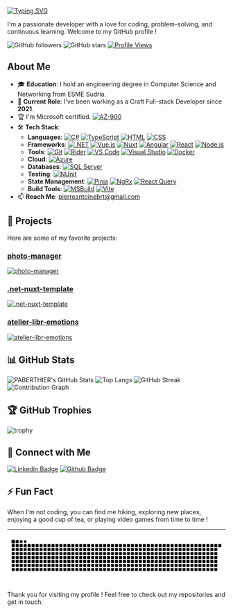 [![Typing SVG](https://readme-typing-svg.demolab.com?font=Fira+Code&size=25&duration=2500&pause=1000&color=C51DBCB6&vCenter=true&width=250&height=40&lines=Hello%2C+World+%F0%9F%91%8B%F0%9F%8F%BB;I'm+PABERTHIER)](https://git.io/typing-svg)

I'm a passionate developer with a love for coding, problem-solving, and continuous learning.
Welcome to my GitHub profile !

![GitHub followers](https://img.shields.io/github/followers/PABERTHIER?style=social)
![GitHub stars](https://img.shields.io/github/stars/PABERTHIER?style=social)
[![Profile Views](https://visitcount.itsvg.in/api?id=PABERTHIER&label=Profile%20Views&pretty=true)](https://visitcount.itsvg.in)

## About Me

- 🎓 **Education**: I hold an engineering degree in Computer Science and Networking from ESME Sudria.
- 💼 **Current Role**: I've been working as a Craft Full-stack Developer since **2021**.
- 🏆 I'm Microsoft certified. [![AZ-900](https://img.shields.io/badge/-AZ--900-0078D4?style=flat&logo=microsoft-azure&logoColor=white)](https://learn.microsoft.com/en-us/training/courses/az-900t00)
- 🛠️ **Tech Stack**:
  - **Languages**: [![C#](https://img.shields.io/badge/-C%23-239120?style=flat&logo=c-sharp&logoColor=white)](https://docs.microsoft.com/en-us/dotnet/csharp/) [![TypeScript](https://img.shields.io/badge/-TypeScript-3178C6?style=flat&logo=typescript&logoColor=white)](https://www.typescriptlang.org/) [![HTML](https://img.shields.io/badge/-HTML5-E34F26?style=flat&logo=html5&logoColor=white)](https://developer.mozilla.org/en-US/docs/Web/HTML) [![CSS](https://img.shields.io/badge/-CSS3-1572B6?style=flat&logo=css3&logoColor=white)](https://developer.mozilla.org/en-US/docs/Web/CSS)
  - **Frameworks**: [![.NET](https://img.shields.io/badge/-.NET-512BD4?style=flat&logo=dot-net&logoColor=white)](https://dotnet.microsoft.com/) [![Vue.js](https://img.shields.io/badge/-Vue.js-4FC08D?style=flat&logo=vue.js&logoColor=white)](https://vuejs.org/) [![Nuxt](https://img.shields.io/badge/-Nuxt.js-00C58E?style=flat&logo=nuxt.js&logoColor=white)](https://nuxt.com/) [![Angular](https://img.shields.io/badge/-Angular-DD0031?style=flat&logo=angular&logoColor=white)](https://angular.io/) [![React](https://img.shields.io/badge/-React-61DAFB?style=flat&logo=react&logoColor=black)](https://reactjs.org/) [![Node.js](https://img.shields.io/badge/-Node.js-339933?style=flat&logo=node.js&logoColor=white)](https://nodejs.org/)
  - **Tools**: [![Git](https://img.shields.io/badge/-Git-F05032?style=flat&logo=git&logoColor=white)](https://git-scm.com/) [![Rider](https://img.shields.io/badge/-Rider-000000?style=flat&logo=jetbrains&logoColor=white)](https://www.jetbrains.com/rider/) [![VS Code](https://img.shields.io/badge/-VS%20Code-007ACC?style=flat&logo=visual-studio-code&logoColor=white)](https://code.visualstudio.com/) [![Visual Studio](https://img.shields.io/badge/-Visual%20Studio-5C2D91?style=flat&logo=visual-studio&logoColor=white)](https://visualstudio.microsoft.com/) [![Docker](https://img.shields.io/badge/-Docker-2496ED?style=flat&logo=docker&logoColor=white)](https://www.docker.com/)
  - **Cloud**: [![Azure](https://img.shields.io/badge/-Azure-0078D4?style=flat&logo=microsoft-azure&logoColor=white)](https://azure.microsoft.com/)
  - **Databases**: [![SQL Server](https://img.shields.io/badge/-SQL%20Server-CC2927?style=flat&logo=microsoft-sql-server&logoColor=white)](https://www.microsoft.com/en-us/sql-server)
  - **Testing**: [![NUnit](https://img.shields.io/badge/-NUnit-2D9B4A?style=flat&logo=nunit&logoColor=white)](https://nunit.org/)
  - **State Management**: [![Pinia](https://img.shields.io/badge/-Pinia-FADA5E?style=flat&logo=pinia&logoColor=black)](https://pinia.vuejs.org/) [![NgRx](https://img.shields.io/badge/-NgRx-B7178C?style=flat&logo=ngrx&logoColor=white)](https://ngrx.io/) [![React Query](https://img.shields.io/badge/-React%20Query-FF4154?style=flat&logo=reactquery&logoColor=white)](https://tanstack.com/query/latest)
  - **Build Tools**: [![MSBuild](https://img.shields.io/badge/-MSBuild-0078D4?style=flat&logo=visualstudio&logoColor=white)](https://learn.microsoft.com/en-us/visualstudio/msbuild/msbuild?view=vs-2022) [![Vite](https://img.shields.io/badge/-Vite-646CFF?style=flat&logo=vite&logoColor=white)](https://vitejs.dev/)
- 📫 **Reach Me**: <pierreantoinebrt@gmail.com>

## 🚀 Projects

Here are some of my favorite projects:

### [photo-manager](https://github.com/PABERTHIER/photo-manager)

[![photo-manager](https://github-readme-stats.vercel.app/api/pin/?username=PABERTHIER&repo=photo-manager)](https://github.com/PABERTHIER/photo-manager)

### [.net-nuxt-template](https://github.com/PABERTHIER/.net-nuxt-template)

[![.net-nuxt-template](https://github-readme-stats.vercel.app/api/pin/?username=PABERTHIER&repo=.net-nuxt-template)](https://github.com/PABERTHIER/.net-nuxt-template)

### [atelier-libr-emotions](https://github.com/PABERTHIER/atelier-libr-emotions)

[![atelier-libr-emotions](https://github-readme-stats.vercel.app/api/pin/?username=PABERTHIER&repo=atelier-libr-emotions)](https://github.com/PABERTHIER/atelier-libr-emotions)

## 📊 GitHub Stats

![PABERTHIER's GitHub Stats](https://github-readme-stats.vercel.app/api?username=PABERTHIER&show_icons=true&hide_border=true)
![Top Langs](https://github-readme-stats.vercel.app/api/top-langs/?username=PABERTHIER&layout=compact)
![GitHub Streak](https://streak-stats.demolab.com/?user=PABERTHIER&hide_border=true)
![Contribution Graph](https://github-readme-activity-graph.vercel.app/graph/?username=PABERTHIER&bg_color=FFFFFF&color=F85D7F&line=F85D7F&point=000000&hide_border=true)

## 🏆 GitHub Trophies

![trophy](https://github-profile-trophy.vercel.app/?username=PABERTHIER)

## :link: Connect with Me

[![Linkedin Badge](https://img.shields.io/badge/-LinkedIn-blue?style=flat-square&logo=Linkedin&logoColor=white&link=https://www.linkedin.com/in/pierre-antoine-berthier/)](https://www.linkedin.com/in/pierre-antoine-berthier/)
[![Github Badge](https://img.shields.io/badge/-Github-000?style=flat-square&logo=Github&logoColor=white&link=https://github.com/PABERTHIER)](https://github.com/PABERTHIER)

## ⚡ Fun Fact

When I'm not coding, you can find me hiking, exploring new places, enjoying a good cup of tea, or playing video games from time to time !

---

![Snake animation](https://github.com/PABERTHIER/PABERTHIER/blob/output/github-contribution-grid-snake.svg)

Thank you for visiting my profile ! Feel free to check out my repositories and get in touch.
